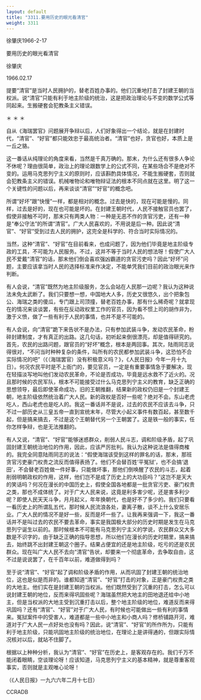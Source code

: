 ```yaml
---
layout: default
title: "3311.要用历史的眼光看清官"
weight: 3311
---
```


徐肇庆1966-2-17

要用历史的眼光看清官

徐肇庆

1966.02.17

提要“清官”是当时人民拥护的，替老百姓办事的。他们沉重地打击了封建王朝的当权派。说“清官”只能有利于地主阶级的统治，这是把政治理论与不变的数学公式等同起来。生搬硬套会犯教条主义错误。

＊                    ＊                    ＊

自从《海瑞罢官》问题展开争辩以后，人们好象得出一个结论，就是在封建时代，“清官”、“好官”都只能效忠于最高统治者。“清官”也好，贪官也好，本质上是一丘之貉。

这一番话从纯理论的角度来看，当然是千真万确的。那末，为什么还有很多人争论不休呢？理由很简单，政治上的理论跟数学上的公式不同，在某些场合不是绝对不变的。运用马克思列宁主义的原则时，应该斟酌具体情况，不能生搬硬套，否则就会犯教条主义的错误。机械唯物论和唯物辩证法的根本不同点就在这里。明了这一个关键性的问题以后，再来谈谈“清官”“好官”的概念吧。

所谓“好坏”跟“快慢”一样，都是相对的概念。过去是快的，现在可能是慢的。同样，过去是好的，现在也可能是坏的。在封建王朝时代，人民不接触官员也罢了，假使非接触不可时，那末只有两类人物：一种是无恶不作的贪官污吏，还有一种是“奉公守法”的所谓“清官”。广大人民喜欢的，不用说是后一种。因此说“清官”、“好官”受到过去人民的拥护，这完全是科学的、符合当时实际情况的。

当然，这种“清官”、“好官”在目前看来，也成问题了，因为他们毕竟是地主阶级专政的工具，不可能为人民服务。不过，这并不等于当时人民的想法呀！假使广大人民不爱戴“清官”的话，那末他们倒会喜欢强凶霸道的贪官污吏吗？因此“好坏”问题，主要应该拿当时人民的选择标准来作决定，不能单凭我们目前的政治眼光来作判断。

有人会说，“清官”既然为地主阶级服务，怎么会站在人民那一边呢？我认为这种说法未免太武断了。我们只要想一想，中国地大人多，历史又很悠久，出个把象包公、海瑞之类的傻瓜，专门跟上司顶撞，替老百姓办事，那有什么稀奇呢？就拿现在的情况来谈谈罢，有些在反动政权里工作的官员，因为看不惯上司的胡作非为，激于义愤，做了一些有利于人民的事情，也并不是不可能的。

有人会说，向“清官”跪下来告状不是办法，只有参加武装斗争，发动农民革命，粉碎封建制度，才有真正的出路。这几句话，初听起来倒很漂亮，却是值得研究的。首先，农民的出路问题，跟官员的“好坏”概念，根本是两回事。其次，陆雨同志说得很对，“不问当时种种复杂的条件，叫所有的农民都参加武装斗争，这恐怕不合实际情况的吧”（《（海瑞罢官）没有积极意义吗？》，《人民日报》今年一月十九日）。何况农民平时是不上衙门的，要见官员，一定是有重要事情急于要解决，现在轻描淡写地叫他们发动农民革命，不论是否成功，毕竟是远水救不了近火的。况且那时候的农民军队，根本不可能接受过什么马克思列宁主义的教育，缺乏正确的思想领导，最后即使革命成功，旧的王朝推翻，结果新的政权仍旧是一个封建王朝，地主阶级依然统治着广大人民。新的政权是否好一些呢？绝对不会。东山老虎吃人，西山老虎也是吃人的。我这一番话并不是说，过去的农民不应该去斗争，只不过一部历史从三皇五帝一直到宣统末年，尽管大小起义事件有数百起，甚至数千起，但是搞来搞去，不过是这个王朝替代另一个王朝罢了。这是铁一般的事实，任你怎样争辩，也是无法推翻的。

有人又说，“清官”、“好官”能够迷惑群众，削弱人民斗志，调和阶级矛盾，起了巩固封建王朝统治地位的作用，因此，应该严厉批判。我认为这种说法是值得商榷的。我完全同意陆雨同志的说法：“假使海瑞该受到这样的罪名的话，那末，那班贪官污吏豪门权贵之流反而值得表扬了。他们不会替百姓‘平冤狱’，也不会搞‘退田’，不会替老百姓做一件好事，只能做坏事，那他们倒唤醒了农民的斗志，起着削弱明朝政权的作用，这样，他们岂不是成了历史上的大功臣吗？”这岂不是天大的笑话吗？何况在漫长的中国历史上，假使全国各地都是一批贪官污吏、豪门权贵之类，那也不成体统了。对于广大人民来说，这竟是利多害少呢，还是害多利少呢？即使人民天天斗争，月月起义，年年换朝代，也是好不了多少的。我们只要看一看历史上的所谓乱五代，那时候人民流浪各处，妻离子散，谈不上什么安居乐业。广大人民的情况不是好一些，反而是坏一些了。让我再来强调一下，我这一番话并不是叫过去的农民不要去革命，事实是我国极大部分的历史时期是发生在马克思列宁诞生以前的。那时候根本不可能有马克思列宁主义的学说，农民群众又大多数是不识字的，由于缺乏正确的指导思想，所以他们在漫长的历史时期里，搞来搞去，始终跳不出封建王朝这个圈子。结果占便宜的还是地主阶级，吃亏的还是农民群众。现在叫广大人民不去向“清官”告状，却要来一个彻底革命，去争取自由，这不过是说说罢了，在千百年以前，难道做得到吗？

至于说“清官”、“好官”起了调和阶级矛盾的作用，从而巩固了封建王朝的统治地位，这也是似是而非的。谁都知道“清官”、“好官”打击的对象，正是豪门权贵之类的大地主。他们实在是封建王朝的当权派。他们既然受到了沉重的打击，怎么可以说封建王朝的地位，反而来得巩固些呢？海瑞虽然把大地主的田地退还给中小地主，但是当权派的大地主受到沉重打击以后，整个地主阶级的地位，难道反而来得巩固吗？还有“清官”、“好官”对于广大人民，有时候也可能做出一些有利的事情来。冤狱案件中的受害人，难道都是一些中小地主和小商人吗？修桥铺路开河，难道对于广大人民一点好处也没有吗？因此，说“清官”、“好官”的所作所为，只能有利于地主阶级，只能巩固地主阶级的统治地位，在理论上是讲得通的，但跟实际情况核对以后，就站不住脚了。

根据以上种种分析，我认为“清官”、“好官”在历史上，是客观存在的。我们千万不能闭着眼睛，空谈理论呀！应该知道，马克思列宁主义的基本精神，就是尊重客观事实，否则就是主观唯心论呀！

（《人民日报》一九六六年二月十七日）

CCRADB

